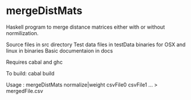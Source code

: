 # mergeDistMats
Haskell program to merge distance matrices either with or without normilization.

Source files in src directory
Test data files in testData 
binaries for OSX and linux in binaries
Basic documentaion in docs

Requires cabal and ghc

To build:  cabal build 

Usage : mergeDistMats normalize|weight csvFile0 csvFile1 ... > mergedFile.csv


